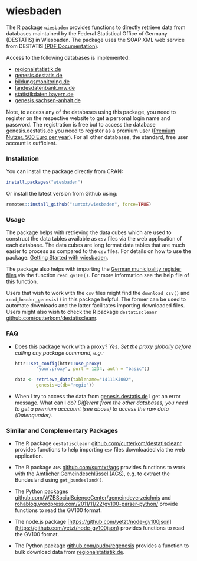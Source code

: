 # wiesbaden 

The R package `wiesbaden` provides functions to directly retrieve data from databases maintained by the Federal Statistical Office of Germany (DESTATIS) in Wiesbaden. The package uses the SOAP XML web service from DESTATIS [(PDF Documentation)](https://www-genesis.destatis.de/genesis/online?Menu=Webservice). 

Access to the following databases is implemented: 

* [regionalstatistik.de](https://www.regionalstatistik.de/genesis/online) 
* [genesis.destatis.de](https://www-genesis.destatis.de/genesis/online)
* [bildungsmonitoring.de](https://www.bildungsmonitoring.de/bildung/online/logon) 
* [landesdatenbank.nrw.de](https://www.landesdatenbank.nrw.de) 
* [statistikdaten.bayern.de](https://www.statistikdaten.bayern.de/genesis/online/)
* [genesis.sachsen-anhalt.de](https://genesis.sachsen-anhalt.de/genesis/online)

Note, to access any of the databases using this package, you need to register on the respective website to get a personal login name and password. The registration is free but to access the database genesis.destatis.de you need to register as a premium user ([Premium Nutzer, 500 Euro per year](https://www-genesis.destatis.de/genesis/online?Menu=Hilfe)). For all other databases, the standard, free user account is sufficient. 


### Installation 

You can install the package directly from CRAN: 

```R
install.packages("wiesbaden")
```

Or install the latest version from Github using:  

```R	
remotes::install_github("sumtxt/wiesbaden", force=TRUE)
```


### Usage 

The package helps with retrieving the data cubes which are used to construct the data tables available as `csv` files via the web application of each database. The data cubes are long format data tables that are much easier to process as compared to the `csv` files. For details on how to use the package: [Getting Started
with wiesbaden](https://sumtxt.github.io/wiesbaden/articles/wiesbaden.html).

The package also helps with importing the [German municipality register files](https://www.destatis.de/DE/ZahlenFakten/LaenderRegionen/Regionales/Gemeindeverzeichnis/Gemeindeverzeichnis.html) via the function `read_gv100()`. For more information see the help file of this function. 

Users that wish to work with the `csv` files might find the `download_csv()` and `read_header_genesis()` in this package helpful. The former can be used to automate downloads and the latter facilitates importing downloaded files. Users might also wish to check the R package `destatiscleanr`  [github.com/cutterkom/destatiscleanr](https://github.com/cutterkom/destatiscleanr).


### FAQ 

* Does this package work with a proxy? _Yes. Set the proxy globally before calling any package command, e.g.:_ 

	```R	
	httr::set_config(httr::use_proxy(
			"your.proxy", port = 1234, auth = "basic"))

	data <- retrieve_data(tablename="14111KJ002", 
			genesis=c(db="regio"))
	```	

* When I try to access the data from [genesis.destatis.de](https://www-genesis.destatis.de/genesis/online) I get an error message. What can I do? _Different from the other databases, you need to get a premium acccount (see above) to access the raw data (Datenquader)._ 


### Similar and Complementary Packages 

* The R package `destatiscleanr`  [github.com/cutterkom/destatiscleanr](https://github.com/cutterkom/destatiscleanwebir) provides functions to help importing `csv` files downloaded via the web application. 

* The R package `AGS` [github.com/sumtxt/ags](https://github.com/sumtxt/ags) provides functions to work with the [Amtlicher Gemeindeschlüssel (AGS)](https://de.wikipedia.org/wiki/Amtlicher_Gemeindeschl%C3%BCssel), e.g. to extract the Bundesland using `get_bundesland()`. 

* The Python packages [github.com/WZBSocialScienceCenter/gemeindeverzeichnis](https://github.com/WZBSocialScienceCenter/gemeindeverzeichnis) and [rohablog.wordpress.com/2011/11/22/gv100-parser-python/](https://rohablog.wordpress.com/2011/11/22/gv100-parser-python/) provide functions to read the GV100 format. 

* The node.js package [https://github.com/yetzt/node-gv100json](https://github.com/yetzt/node-gv100json) provides functions to read the GV100 format. 

* The Python package [github.com/pudo/regenesis](https://github.com/pudo/regenesis) provides a function to bulk download data from [regionalstatistik.de](https://www.regionalstatistik.de/genesis/online). 



